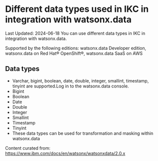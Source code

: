 # Different data types used in IKC in integration with watsonx.data
Last Updated: 2024-06-18
You can use different data types in IKC in integration with watsonx.data.

Supported by the following editions: watsonx.data Developer edition, watsonx.data on Red Hat® OpenShift®, watsonx.data SaaS on AWS

## Data types
- Varchar, bigint, boolean, date, double, integer, smallint, timestamp, tinyint are supported.Log in to the watsonx.data console.
- Bigint
- Boolean
- Date
- Double
- Integer
- Smallint
- Timestamp
- Tinyint
- These data types can be used for transformation and masking within watsonx.data

Content curated from:
https://www.ibm.com/docs/en/watsonx/watsonxdata/2.0.x
